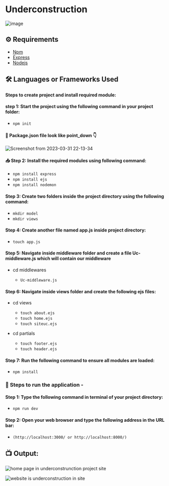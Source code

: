 # Underconstruction

![image](https://user-images.githubusercontent.com/128680209/229177937-5a57ffdd-1a52-4423-bf88-68969f735ee3.png)


## ⚙️ Requirements

- [Npm](https://www.npmjs.com/package/download)
- [Express](https://expressjs.com/)
- [Nodejs](https://nodejs.org/en/download)

## 🛠 Languages or Frameworks Used

#### Steps to create project and install required module:

#### step 1: Start the project using the following command in your project folder:

  + `npm init`
  
#### 📃 Package.json file look like point_down 👇

![Screenshot from 2023-03-31 22-13-34](https://user-images.githubusercontent.com/128680209/229180538-e7d0af4a-09b6-491d-baac-1b69c45a3f46.png)

#### 📥 Step 2: Install the required modules using following command:

  + `npm install express`
  + `npm install ejs`
  + `npm install nodemon`

#### Step 3: Create two folders inside the project directory using the following command:

+ `mkdir model`
+ `mkdir views`

#### Step 4: Create another file named app.js inside project directory:

+ `touch app.js`
    
#### Step 5: Navigate inside middleware folder and create a file Uc-middleware.js which will contain our middleware

+ cd middlewares

    +  `Uc-middleware.js`
    
#### Step 6: Navigate inside views folder and create the following ejs files:

+ cd views

    + `touch about.ejs`
    + `touch home.ejs`
    + `touch siteuc.ejs`
    
+ cd partials

    + `touch footer.ejs`
    + `touch header.ejs`

#### Step 7: Run the following command to ensure all modules are loaded:

+ `npm install`

### 🌟 Steps to run the application -

#### Step 1: Type the following command in terminal of your project directory:

+ `npm run dev`

#### Step 2: Open your web browser and type the following address in the URL bar:

+ `(http://localhost:3000/ or http://localhost:8000/)`

## 📺 Output:

![home page in underconstrunction project site](https://user-images.githubusercontent.com/128680209/229185321-b458eacc-06d5-4a6f-8e0b-6bc6e9735a69.png)

![website is underconstruction in site](https://user-images.githubusercontent.com/128680209/229185383-8eb07c98-d21e-4e05-9ea4-e9d2d1370054.png)





